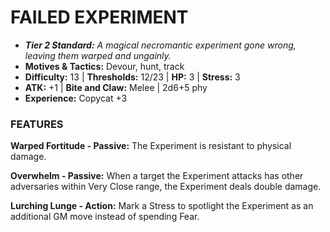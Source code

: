 # FAILED EXPERIMENT

- ***Tier 2 Standard:*** *A magical necromantic experiment gone wrong, leaving them warped and ungainly.*
- **Motives & Tactics:** Devour, hunt, track
- **Difficulty:** 13 | **Thresholds:** 12/23 | **HP:** 3 | **Stress:** 3
- **ATK:** +1 | **Bite and Claw:** Melee | 2d6+5 phy
- **Experience:** Copycat +3

### FEATURES

**Warped Fortitude - Passive:** The Experiment is resistant to physical damage.

**Overwhelm - Passive:** When a target the Experiment attacks has other adversaries within Very Close range, the Experiment deals double damage.

**Lurching Lunge - Action:** Mark a Stress to spotlight the Experiment as an additional GM move instead of spending Fear.
